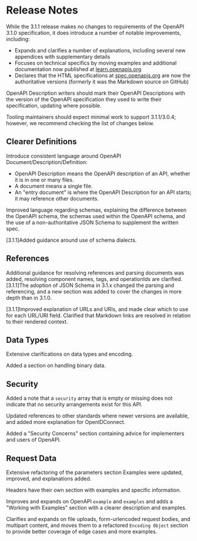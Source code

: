 # Release Notes

While the 3.1.1 release makes no changes to requirements of the OpenAPI 3.1.0 specification, it does introduce a number of notable improvements, including:
- Expands and clarifies a number of explanations, including several new appendices with supplementary details
- Focuses on technical specifics by moving examples and additional documentation now published at [learn.openapis.org](https://learn.openapis.org)
- Declares that the HTML specifications at [spec.openapis.org](https://spec.openapis.org) are now the authoritative versions (formerly it was the Markdown source on GitHub)

OpenAPI Description writers should mark their OpenAPI Descriptions with the version of the OpenAPI specification they used to write their specification, updating where possible.

Tooling maintainers should expect minimal work to support 3.1.1/3.0.4; however, we recommend checking the list of changes below.

## Clearer Definitions

Introduce consistent language around OpenAPI Document/Description/Definition:
- OpenAPI Description means the OpenAPI description of an API, whether it is in one or many files.
- A document means a single file.
- An "entry document" is where the OpenAPI Description for an API starts; it may reference other documents.

Improved language regarding schemas, explaining the difference between the OpenAPI schema, the schemas used within the OpenAPI schema, and the use of a non-authoritative JSON Schema to supplement the written spec.

[3.1.1]Added guidance around use of schema dialects.

## References

Additional guidance for resolving references and parsing documents was added, resolving component names, tags, and operationIds are clarified.
[3.1.1]The adoption of JSON Schema in 3.1.x changed the parsing and referencing, and a new section was added to cover the changes in more depth than in 3.1.0.

[3.1.1]Improved explanation of URLs and URIs, and made clear which to use for each URL/URI field.
Clarified that Markdown links are resolved in relation to their rendered context.

## Data Types

Extensive clarifications on data types and encoding.

Added a section on handling binary data.

## Security

Added a note that a `security` array that is empty or missing does not indicate that no security arrangements exist for this API.

Updated references to other standards where newer versions are available, and added more explanation for OpenIDConnect.

Added a "Security Concerns" section containing advice for implementers and users of OpenAPI.

## Request Data

Extensive refactoring of the parameters section
Examples were updated, improved, and explanations added.

Headers have their own section with examples and specific information.

Improves and expands on OpenAPI `example` and `examples` and adds a "Working with Examples" section with a clearer description and examples.

Clarifies and expands on file uploads, form-urlencoded request bodies, and multipart content, and moves them to a refactored `Encoding Object` section to provide better coverage of edge cases and more examples.


